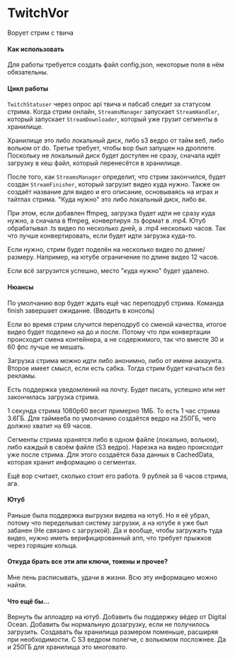 # TwitchVor
Ворует стрим с твича

#### Как использовать

Для работы требуется создать файл config.json, некоторые поля в нём обязательны.

#### Цикл работы

`TwitchStatuser` через опрос api твича и пабсаб следит за статусом стрима.
Когда стрим онлайн, `StreamsManager` запускает `StreamHandler`, который запускает `StreamDownloader`, который уже грузит сегменты в хранилище.

Хранилище это либо локальный диск, либо s3 ведро от тайм веб, либо вольюм от do. Третье требует, чтобы вор был запущен на дроплете.
Поскольку не локальный диск будет доступен не сразу, сначала идёт загрузку в кеш файл, который перенесётся в хранилище.

После того, как `StreamsManager` определит, что стрим закончился, будет создан `StreamFinisher`, который загрузит видео куда нужно. Также он создаёт название для видео и его описание, основываясь на играх и тайтлах стрима.
"Куда нужно" это либо локальный диск, либо вк.

При этом, если добавлен ffmpeg, загрузка будет идти не сразу куда нужно, а сначала в ffmpeg, конвертируя .ts формат в .mp4. Ютуб обрабатывал .ts видео по несколько дней, а .mp4 несколько часов. Так что лучше конвертировать, если будет идти загрузка куда-то.

Если нужно, стрим будет поделён на несколько видео по длине/размеру. Например, на ютубе ограничение по длине видео 12 часов.

Если всё загрузится успешно, место "куда нужно" будет удалено.

#### Нюансы

По умолчанию вор будет ждать ещё час переподруб стрима.
Команда finish завершает ожидание. (Вводить в консоль)

Если во время стрим случится переподруб со сменой качества, итогое видео будет поделено на до и после.
Потому что при конвертации происходит смена контейнера, а не содержимого, так что вместе 30 и 60 фпс лучше не мешать.

Загрузка стрима можно идти либо анонимно, либо от имени аккаунта.
Второе имеет смысл, если есть сабка. Тогда стрим будет качаться без рекламы.

Есть поддержка уведомлений на почту. Будет писать, успешно или нет закончилась загрузка стрима.

1 секунда стрима 1080p60 весит примерно 1МБ. То есть 1 час стрима 3.6ГБ.
Для таймвеба по умолчанию создаётся ведро на 250ГБ, чего должно хватит на 69 часов.

Сегменты стрима хранятся либо в одном файле (локально, вольюм), либо каждый в своём файле (S3 ведро).
Нарезка на видео происходит уже после стрима. Для этого создаётся база данных в CachedData, которая хранит информацию о сегментах.

Ещё вор считает, сколько стоит его работа. 9 рублей за 6 часов стрима, ага.

#### Ютуб

Раньше была поддержка выгрузки видева на ютуб. Но я её убрал, потому что переделывал систему загрузки, а на ютубе я уже был забанен (Не связано с загрузкой). 
Да и вообще, чтобы загружать туда видео, нужно иметь верифицированный апп, что требует прыжков через горящие кольца.

#### Откуда брать все эти апи ключи, токены и прочее?

Мне лень расписывать, удачи в жизни.
Всю эту информацию можно найти.

#### Что ещё бы...

Вернуть бы аплоадер на ютуб.
Добавить бы поддержку вёдер от Digital Ocean.
Добавить бы нормальную дозагрузку, если не получилось загрузить.
Создавать бы хранилища размером поменьше, расширяя при необходимости. С S3 ведром полегче, с вольюмом посложнее.
Да и 250ГБ для хранилища это многовато.